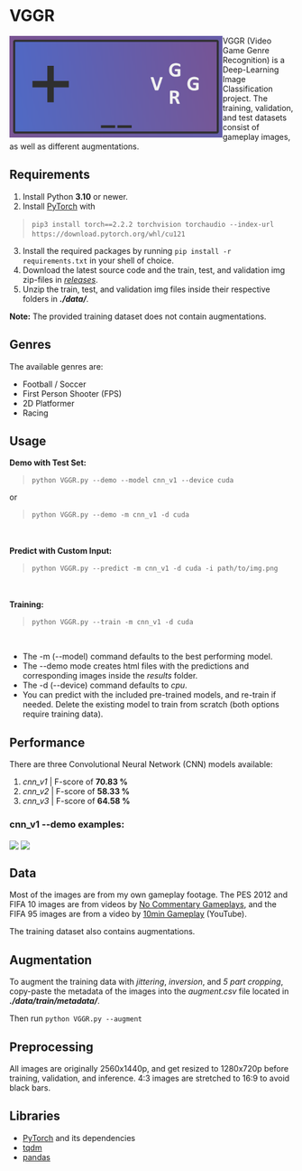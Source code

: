 # VGGR
<img src='https://raw.githubusercontent.com/m4cit/VGGR/main/gallery/icon.png' align="left" height="180">

VGGR (Video Game Genre Recognition) is a Deep-Learning Image Classification project. The training, validation, and test datasets consist of gameplay images, as well as different augmentations.<br clear="left"/>


## Requirements
1. Install Python **3.10** or newer.
2. Install [PyTorch](https://pytorch.org/get-started/locally/) with
>`pip3 install torch==2.2.2 torchvision torchaudio --index-url https://download.pytorch.org/whl/cu121`
3. Install the required packages by running `pip install -r requirements.txt` in your shell of choice.
4. Download the latest source code and the train, test, and validation img zip-files in [*releases*](https://github.com/m4cit/VGGR/releases).
5. Unzip the train, test, and validation img files inside their respective folders in _**./data/**_.

**Note:** The provided training dataset does not contain augmentations.


## Genres
The available genres are:
- Football / Soccer
- First Person Shooter (FPS)
- 2D Platformer
- Racing


## Usage
**Demo with Test Set:**
>```
>python VGGR.py --demo --model cnn_v1 --device cuda
>```
or
>```
>python VGGR.py --demo -m cnn_v1 -d cuda
>```
\
\
**Predict with Custom Input:**
>```
>python VGGR.py --predict -m cnn_v1 -d cuda -i path/to/img.png
>```
\
\
**Training:**
>```
>python VGGR.py --train -m cnn_v1 -d cuda
>```

<br />

- The -m (--model) command defaults to the best performing model.
- The --demo mode creates html files with the predictions and corresponding images inside the *results* folder.
- The -d (--device) command defaults to *cpu*.
- You can predict with the included pre-trained models, and re-train if needed. Delete the existing model to train from scratch (both options require training data).


## Performance
There are three Convolutional Neural Network (CNN) models available:

1. *cnn_v1* | F-score of **70.83 %**
2. *cnn_v2* | F-score of **58.33 %**
3. *cnn_v3* | F-score of **64.58 %**


### cnn_v1 --demo examples:
<img src='https://raw.githubusercontent.com/m4cit/VGGR/main/gallery/perf_v1_1.png' align="center" width="500">
<img src='https://raw.githubusercontent.com/m4cit/VGGR/main/gallery/perf_v1_2.png' align="center" width="470">
<br clear="center"/>


## Data
Most of the images are from my own gameplay footage.
The PES 2012 and FIFA 10 images are from videos by [No Commentary Gameplays](https://www.youtube.com/@NCGameplays), and the FIFA 95 images are from a video by [10min Gameplay](https://www.youtube.com/@10minGameplay1) (YouTube).

The training dataset also contains augmentations.


## Augmentation
To augment the training data with *jittering*, *inversion*, and *5 part cropping*, copy-paste the metadata of the images into the *augment.csv* file located in _**./data/train/metadata/**_.

Then run `python VGGR.py --augment`


## Preprocessing
All images are originally 2560x1440p, and get resized to 1280x720p before training, validation, and inference. 4:3 images are stretched to 16:9 to avoid black bars.


## Libraries
* [PyTorch](https://pytorch.org/) and its dependencies
* [tqdm](https://tqdm.github.io/)
* [pandas](https://pandas.pydata.org/)

